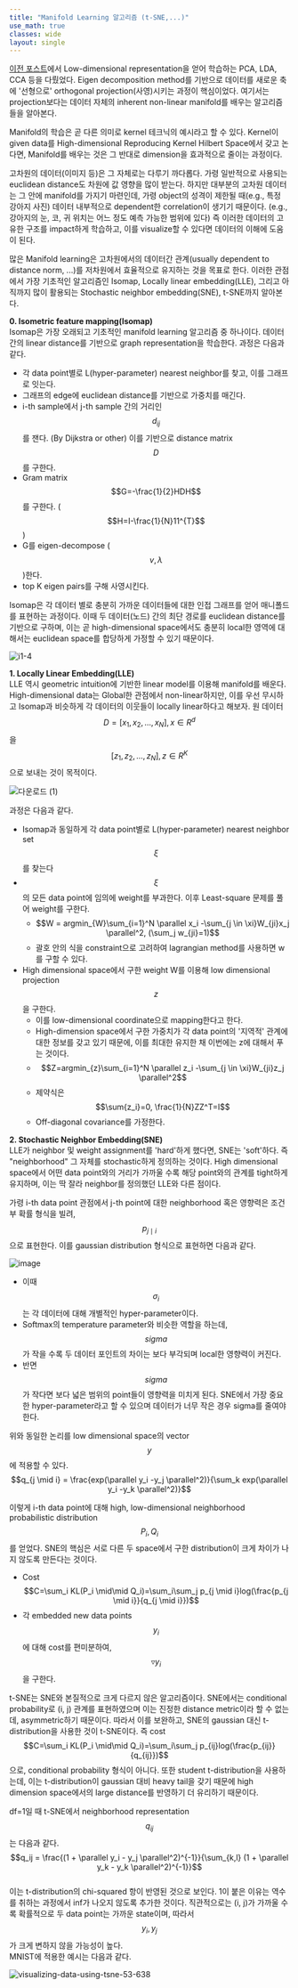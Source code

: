 ```yaml
---
title: "Manifold Learning 알고리즘 (t-SNE,...)"
use_math: true
classes: wide
layout: single
---
```


[이전 포스트](https://parkgeonyeong.github.io/Linear-Methods-in-ML/)에서 
Low-dimensional representation을 얻어 학습하는 PCA, LDA, CCA 등을 다뤘었다. 
Eigen decomposition method를 기반으로 데이터를 새로운 축에 '선형으로' orthogonal projection(사영)시키는 과정이 핵심이었다. 
여기서는 projection보다는 데이터 자체의 inherent non-linear manifold를 배우는 알고리즘들을 알아본다. 
  
Manifold의 학습은 곧 다른 의미로 kernel 테크닉의 예시라고 할 수 있다. 
Kernel이 given data를 High-dimensional Reproducing Kernel Hilbert Space에서 갖고 논다면, 
Manifold를 배우는 것은 그 반대로 dimension을 효과적으로 줄이는 과정이다. 
  
고차원의 데이터(이미지 등)은 그 자체로는 다루기 까다롭다. 가령 일반적으로 사용되는 euclidean distance도 차원에 값 영향을 많이 받는다.
하지만 대부분의 고차원 데이터는 그 안에 manifold를 가지기 마련인데, 가령 object의 성격이 제한될 때(e.g., 특정 강아지 사진)
데이터 내부적으로 dependent한 correlation이 생기기 때문이다. (e.g., 강아지의 눈, 코, 귀 위치는 어느 정도 예측 가능한 범위에 있다) 
즉 이러한 데이터의 고유한 구조를 impact하게 학습하고, 이를 visualize할 수 있다면 데이터의 이해에 도움이 된다. 
  
많은 Manifold learning은 고차원에서의 데이터간 관계(usually dependent to distance norm, ...)를 저차원에서 효율적으로 유지하는 것을 목표로 한다. 
이러한 관점에서 가장 기초적인 알고리즘인 Isomap, Locally linear embedding(LLE), 
그리고 아직까지 많이 활용되는 Stochastic neighbor embedding(SNE), t-SNE까지 알아본다.  

**0. Isometric feature mapping(Isomap)**  
Isomap은 가장 오래되고 기초적인 manifold learning 알고리즘 중 하나이다. 데이터 간의 linear distance를 기반으로 graph representation을 학습한다. 
과정은 다음과 같다.  
- 각 data point별로 L(hyper-parameter) nearest neighbor를 찾고, 이를 그래프로 잇는다. 
- 그래프의 edge에 euclidean distance를 기반으로 가중치를 매긴다. 
- i-th sample에서 j-th sample 간의 거리인 $$d_{ij}$$를 잰다. (By Dijkstra or other) 이를 기반으로 distance matrix $$D$$를 구한다.
- Gram matrix $$G=-\frac{1}{2}HDH$$를 구한다. ($$H=I-\frac{1}{N}11^{T}$$) 
- G를 eigen-decompose ($$v, \lambda$$)한다.
- top K eigen pairs를 구해 사영시킨다.   
  
Isomap은 각 데이터 별로 충분히 가까운 데이터들에 대한 인접 그래프를 얻어 매니폴드를 표현하는 과정이다. 
이때 두 데이터(노드) 간의 최단 경로를 euclidean distance를 기반으로 구하며, 이는 곧 high-dimensional space에서도 
충분히 local한 영역에 대해서는 euclidean space를 합당하게 가정할 수 있기 때문이다. 
  
![i1-4](https://user-images.githubusercontent.com/46081019/58704022-90b45e80-83e5-11e9-92ad-6157137ef982.png)  
  
**1. Locally Linear Embedding(LLE)**  
LLE 역시 geometric intuition에 기반한 linear model를 이용해 manifold를 배운다. 
High-dimensional data는 Global한 관점에서 non-linear하지만, 이를 우선 무시하고 
Isomap과 비슷하게 각 데이터의 이웃들이 locally linear하다고 해보자. 
원 데이터 $$D=[x_1, x_2, ..., x_N], x\in R^d$$을 $$[z_1, z_2, ..., z_N], z\in R^K$$으로 보내는 것이 목적이다.  
  
![다운로드 (1)](https://user-images.githubusercontent.com/46081019/58705042-edfddf00-83e8-11e9-8323-7886cd428e4f.png)  
  
과정은 다음과 같다. 
- Isomap과 동일하게 각 data point별로 L(hyper-parameter) nearest neighbor set $$\xi$$를 찾는다
- $$\xi$$의 모든 data point에 임의에 weight를 부과한다. 이후 Least-square 문제를 풀어 weight를 구한다.
  - $$W = argmin_{W}\sum_{i=1}^N \parallel x_i -\sum_{j \in \xi}W_{ji}x_j \parallel^2, (\sum_j w_{ji}=1)$$ 
  - 괄호 안의 식을 constraint으로 고려하여 lagrangian method를 사용하면 w를 구할 수 있다. 
- High dimensional space에서 구한 weight W를 이용해 low dimensional projection $$z$$을 구한다.
  - 이를 low-dimensional coordinate으로 mapping한다고 한다.
  - High-dimension space에서 구한 가중치가 각 data point의 '지역적' 관계에 대한 정보를 갖고 있기 때문에, 이를 최대한 유지한 채 이번에는
  z에 대해서 푸는 것이다.
  - $$Z=argmin_{z}\sum_{i=1}^N \parallel z_i -\sum_{j \in \xi}W_{ji}z_j \parallel^2$$
  - 제약식은 $$\sum{z_i}=0, \frac{1}{N}ZZ^T=I$$
  - Off-diagonal covariance를 가정한다.
  
**2. Stochastic Neighbor Embedding(SNE)**  
LLE가 neighbor 및 weight assignment를 'hard'하게 했다면, SNE는 'soft'하다. 
즉 "neighborhood" 그 자체를 stochastic하게 정의하는 것이다. 
High dimensional space에서 어떤 data point와의 거리가 가까울 수록 해당 point와의 관계를 tight하게 유지하며, 
이는 딱 잘라 neighbor를 정의했던 LLE와 다른 점이다.
  
가령 i-th data point 관점에서 j-th point에 대한 neighborhood 혹은 영향력은 조건부 확률 형식을 빌려, 
$$p_{j \mid i}$$으로 표현한다. 이를 gaussian distribution 형식으로 표현하면 다음과 같다. 
  
![image](https://user-images.githubusercontent.com/46081019/58705689-e2131c80-83ea-11e9-96d7-630f38e6c5b7.png)   
  
- 이때 $$\sigma_i$$는 각 데이터에 대해 개별적인 hyper-parameter이다. 
- Softmax의 temperature parameter와 비슷한 역할을 하는데, $$sigma$$가 작을 수록 두 데이터 포인트의 차이는 보다 부각되며 local한 영향력이 커진다. 
- 반면 $$sigma$$가 작다면 보다 넓은 범위의 point들이 영향력을 미치게 된다. 
  SNE에서 가장 중요한 hyper-parameter라고 할 수 있으며 데이터가 너무 작은 경우 sigma를 줄여야 한다. 
    
위와 동일한 논리를 low dimensional space의 vector $$y$$에 적용할 수 있다.  
$$q_{j \mid i} = \frac{exp(\parallel y_i -y_j \parallel^2)}{\sum_k exp(\parallel y_i -y_k \parallel^2)}$$
  
이렇게 i-th data point에 대해 high, low-dimensional neighborhood probabilistic distribution $$P_i, Q_i$$를 얻었다. 
SNE의 핵심은 서로 다른 두 space에서 구한 distribution이 크게 차이가 나지 않도록 만든다는 것이다. 
- Cost $$C=\sum_i KL(P_i \mid\mid Q_i)=\sum_i\sum_j p_{j \mid i}log(\frac{p_{j \mid i}}{q_{j \mid i}})$$
- 각 embedded new data points $$y_i$$에 대해 cost를 편미분하여, $$\triangledown{y_i}$$을 구한다.  
    
t-SNE는 SNE와 본질적으로 크게 다르지 않은 알고리즘이다.
SNE에서는 conditional probability로 (i, j) 관계를 표현하였으며 이는 진정한 distance metric이라 할 수 없는데, asymmetric하기 때문이다. 
따라서 이를 보완하고, SNE의 gaussian 대신 t-distribution을 사용한 것이 t-SNE이다. 
즉 cost $$C=\sum_i KL(P_i \mid\mid Q_i)=\sum_i\sum_j p_{ij}log(\frac{p_{ij}}{q_{ij}})$$으로, conditional probability 형식이 아니다.
또한 student t-distribution을 사용하는데, 이는 t-distribution이 gaussian 대비 heavy tail을 갖기 때문에 high dimension space에서의 
large distance를 반영하기 더 유리하기 때문이다. 
  
df=1일 때 t-SNE에서 neighborhood representation $$q_{ij}$$는 다음과 같다.  
$$q_ij = \frac{(1 + \parallel y_i - y_j \parallel^2)^{-1}}{\sum_{k,l} (1 + \parallel y_k - y_k \parallel^2)^{-1}}$$  
이는 t-distribution의 chi-squared 항이 반영된 것으로 보인다. 1이 붙은 이유는 역수를 취하는 과정에서 inf가 나오지 않도록 추가한 것이다. 
직관적으로는 (i, j)가 가까울 수록 확률적으로 두 data point는 가까운 state이며, 따라서 $$y_i, y_j$$가 크게 변하지 않을 가능성이 높다.  
MNIST에 적용한 예시는 다음과 같다.   
  
![visualizing-data-using-tsne-53-638](https://user-images.githubusercontent.com/46081019/58706879-2d7afa00-83ee-11e9-836a-c20f1d7ca27f.jpg)
  

